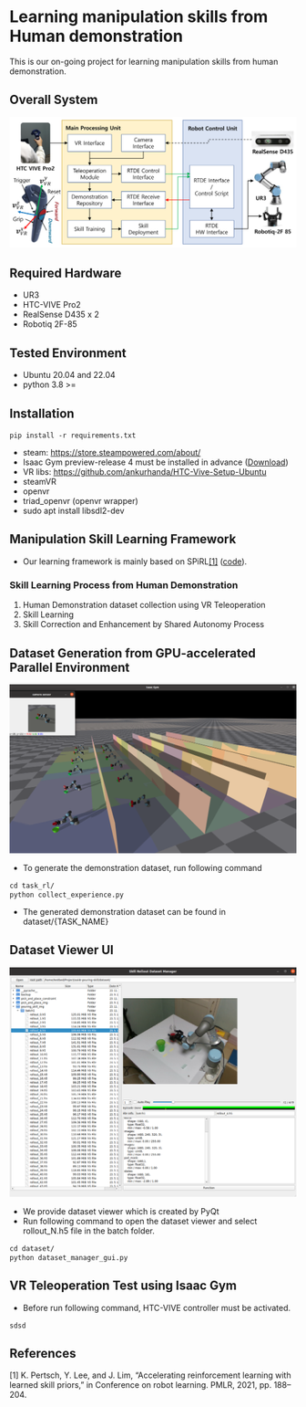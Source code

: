 # Learning manipulation skills from Human demonstration
This is our on-going project for learning manipulation skills from human demonstration.

## Overall System
<img src="./assets/imgs/system.png"/>

## Required Hardware
* UR3
* HTC-VIVE Pro2
* RealSense D435 x 2
* Robotiq 2F-85

## Tested Environment
* Ubuntu 20.04 and 22.04
* python 3.8 >=

## Installation
```commandline
pip install -r requirements.txt
```

* steam: https://store.steampowered.com/about/
* Isaac Gym preview-release 4 must be installed in advance ([Download](https://developer.nvidia.com/isaac-gym))
* VR libs: https://github.com/ankurhanda/HTC-Vive-Setup-Ubuntu
* steamVR
* openvr
* triad_openvr (openvr wrapper)
* sudo apt install libsdl2-dev


## Manipulation Skill Learning Framework
* Our learning framework is mainly based on SPiRL[[1]](#1) ([code](https://github.com/clvrai/spirl)).
### Skill Learning Process from Human Demonstration
1) Human Demonstration dataset collection using VR Teleoperation
2) Skill Learning
3) Skill Correction and Enhancement by Shared Autonomy Process

## Dataset Generation from GPU-accelerated Parallel Environment
<img src="./assets/imgs/parallel_env_dataset_gen.png">

* To generate the demonstration dataset, run following command
```commandline
cd task_rl/
python collect_experience.py
```
* The generated demonstration dataset can be found in dataset/{TASK_NAME}

## Dataset Viewer UI
<img src="./assets/imgs/dataset_viewer_ui.png">

* We provide dataset viewer which is created by PyQt
* Run following command to open the dataset viewer and select rollout_N.h5 file in the batch folder.

```commandline
cd dataset/
python dataset_manager_gui.py 
```

## VR Teleoperation Test using Isaac Gym

* Before run following command, HTC-VIVE controller must be activated.
```commandline
sdsd
```

## References
<a id="1">[1]</a> 
K. Pertsch, Y. Lee, and J. Lim, “Accelerating reinforcement learning
with learned skill priors,” in Conference on robot learning. PMLR,
2021, pp. 188–204.